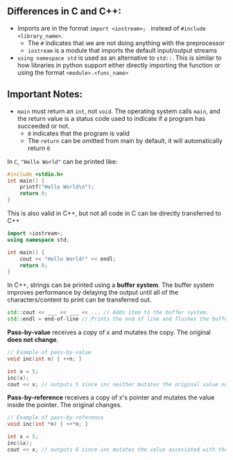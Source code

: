 ## Differences in C and C++:
* Imports are in the format `import <iostream>; ` instead of `#include <library_name>`. 
	* The `#` indicates that we are not doing anything with the preprocessor
	* `iostream` is a module that imports the default input/output streams
* `using namespace std` is used as an alternative to `std::`. This is similar to how libraries in python support either directly importing the function or using the format `<module>.<func_name>` 
## Important Notes:
* `main` must return an `int`, not `void`. The operating system calls `main`, and the return value is a status code used to indicate if a program has succeeded or not.
	* `0` indicates that the program is valid
	* The `return` can be omitted from main by default, it will automatically return `0`

In `C`, `"Hello World"` can be printed like:
```C
#include <stdio.h>
int main() {
	printf("Hello World\n");
	return 0;
}
```

This is also valid in C++, but not all code in C can be directly transferred to C++ 
```C++
import <iostream>;
using namespace std;

int main() {
	cout << "Hello World!" << endl;
	return 0;
}
```

In C++, strings can be printed using a **buffer system**. The buffer system improves performance by delaying the output until all of the characters/content to print can be transferred out. 
```C++
std::cout << ___ << ___ << ... // Adds item to the buffer system. 
std::endl = end-of-line // Prints the end of line and flushes the buffer (forces all items to print)
```

**Pass-by-value** receives a copy of x and mutates the copy. The original **does not change**.
```C++
// Example of pass-by-value
void inc(int n) { ++n; }

int x = 5;
inc(x);
cout << x; // outputs 5 since inc neither mutates the original value nor returns the value to mutate. 
```

**Pass-by-reference** receives a copy of x's pointer and mutates the value inside the pointer. The original changes. 
```C++
// Example of pass-by-reference
void inc(int *n) { ++*n; }

int x = 5;
inc(&x);
cout << x; // outputs 6 since inc mutates the value associated with the pointer.
```
